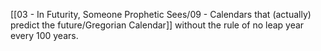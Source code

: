 [[03 - In Futurity, Someone Prophetic Sees/09 - Calendars that (actually) predict the future/Gregorian Calendar]] without the rule of no leap year every 100 years.
